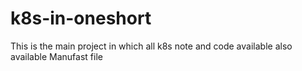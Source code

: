 # k8s-in-oneshort
This is the main project  in which all k8s note and code available  also available Manufast file 
